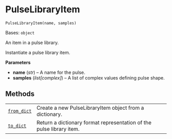 # PulseLibraryItem

<span id="undefined" />

`PulseLibraryItem(name, samples)`

Bases: `object`

An item in a pulse library.

Instantiate a pulse library item.

**Parameters**

*   **name** (*str*) – A name for the pulse.
*   **samples** (*list\[complex]*) – A list of complex values defining pulse shape.

## Methods

|                                                                                                                                       |                                                                      |
| ------------------------------------------------------------------------------------------------------------------------------------- | -------------------------------------------------------------------- |
| [`from_dict`](qiskit.qobj.PulseLibraryItem.from_dict#qiskit.qobj.PulseLibraryItem.from_dict "qiskit.qobj.PulseLibraryItem.from_dict") | Create a new PulseLibraryItem object from a dictionary.              |
| [`to_dict`](qiskit.qobj.PulseLibraryItem.to_dict#qiskit.qobj.PulseLibraryItem.to_dict "qiskit.qobj.PulseLibraryItem.to_dict")         | Return a dictionary format representation of the pulse library item. |
